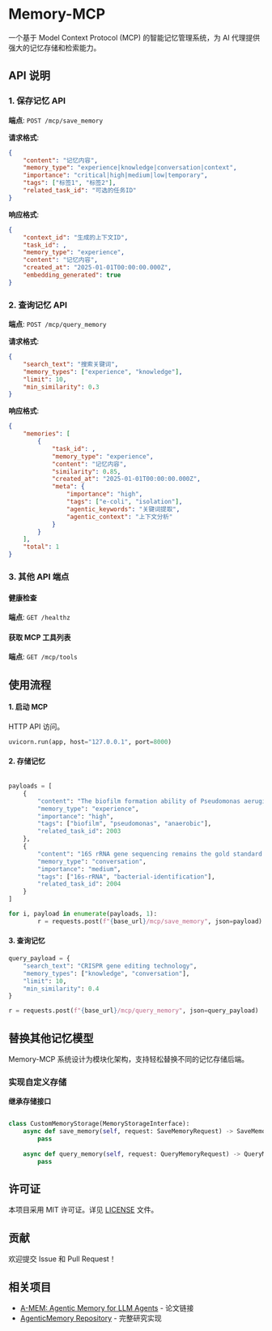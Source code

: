 # Memory-MCP

一个基于 Model Context Protocol (MCP) 的智能记忆管理系统，为 AI 代理提供强大的记忆存储和检索能力。

## API 说明

### 1. 保存记忆 API

**端点**: `POST /mcp/save_memory`

**请求格式**:
```json
{
    "content": "记忆内容",
    "memory_type": "experience|knowledge|conversation|context",
    "importance": "critical|high|medium|low|temporary",
    "tags": ["标签1", "标签2"],
    "related_task_id": "可选的任务ID"
}
```

**响应格式**:
```json
{
    "context_id": "生成的上下文ID",
    "task_id": ,
    "memory_type": "experience",
    "content": "记忆内容",
    "created_at": "2025-01-01T00:00:00.000Z",
    "embedding_generated": true
}
```

### 2. 查询记忆 API

**端点**: `POST /mcp/query_memory`

**请求格式**:
```json
{
    "search_text": "搜索关键词",
    "memory_types": ["experience", "knowledge"],
    "limit": 10,
    "min_similarity": 0.3
}
```

**响应格式**:
```json
{
    "memories": [
        {
            "task_id": ,
            "memory_type": "experience",
            "content": "记忆内容",
            "similarity": 0.85,
            "created_at": "2025-01-01T00:00:00.000Z",
            "meta": {
                "importance": "high",
                "tags": ["e-coli", "isolation"],
                "agentic_keywords": "关键词提取",
                "agentic_context": "上下文分析"
            }
        }
    ],
    "total": 1
}
```

### 3. 其他 API 端点

#### 健康检查

**端点**: `GET /healthz`

#### 获取 MCP 工具列表

**端点**: `GET /mcp/tools`

## 使用流程

#### 1. 启动 MCP

HTTP API 访问。


```python
uvicorn.run(app, host="127.0.0.1", port=8000)
```

#### 2. 存储记忆

```python

payloads = [
    {
        "content": "The biofilm formation ability of Pseudomonas aeruginosa is significantly enhanced under hypoxic conditions",
        "memory_type": "experience",
        "importance": "high",
        "tags": ["biofilm", "pseudomonas", "anaerobic"],
        "related_task_id": 2003
    },
    {
        "content": "16S rRNA gene sequencing remains the gold standard for bacterial identification",
        "memory_type": "conversation",
        "importance": "medium",
        "tags": ["16s-rRNA", "bacterial-identification"],
        "related_task_id": 2004
    }
]

for i, payload in enumerate(payloads, 1):
        r = requests.post(f"{base_url}/mcp/save_memory", json=payload)
```

#### 3. 查询记忆

```python
query_payload = {
    "search_text": "CRISPR gene editing technology",
    "memory_types": ["knowledge", "conversation"],
    "limit": 10,
    "min_similarity": 0.4
}

r = requests.post(f"{base_url}/mcp/query_memory", json=query_payload)
```


## 替换其他记忆模型

Memory-MCP 系统设计为模块化架构，支持轻松替换不同的记忆存储后端。

### 实现自定义存储

**继承存储接口**

```python

class CustomMemoryStorage(MemoryStorageInterface):
    async def save_memory(self, request: SaveMemoryRequest) -> SaveMemoryResponse:
        pass
    
    async def query_memory(self, request: QueryMemoryRequest) -> QueryMemoryResponse:
        pass
```


## 许可证

本项目采用 MIT 许可证。详见 [LICENSE](LICENSE) 文件。

## 贡献

欢迎提交 Issue 和 Pull Request！

## 相关项目

- [A-MEM: Agentic Memory for LLM Agents](https://arxiv.org/pdf/2502.12110) - 论文链接
- [AgenticMemory Repository](https://github.com/WujiangXu/AgenticMemory) - 完整研究实现
